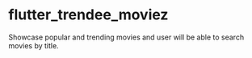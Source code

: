 # flutter_trendee_moviez
Showcase popular and trending movies and user will be able to search movies by title.
